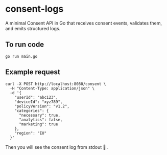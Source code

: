 # consent-logs

A minimal Consent API in Go that receives consent events, validates them, and emits structured logs.

## To run code
```
go run main.go
```

## Example request
```
curl -X POST http://localhost:8080/consent \
  -H "Content-Type: application/json" \
  -d '{
    "userId": "abc123",
    "deviceId": "xyz789",
    "policyVersion": "v1.2",
    "categories": {
      "necessary": true,
      "analytics": false,
      "marketing": true
    },
    "region": "EU"
  }'
```
Then you will see the consent log from stdout :tada: .

